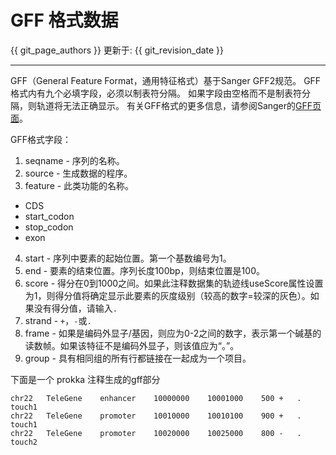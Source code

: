 # GFF 格式数据

{{ git_page_authors }} 更新于: {{ git_revision_date }}

---

GFF（General Feature Format，通用特征格式）基于Sanger GFF2规范。 GFF格式内有九个必填字段，必须以制表符分隔。 如果字段由空格而不是制表符分隔，则轨道将无法正确显示。 有关GFF格式的更多信息，请参阅Sanger的[GFF页面](http://www.sanger.ac.uk/resources/software/gff/)。

GFF格式字段：

1. seqname  - 序列的名称。
2. source  - 生成数据的程序。
3. feature  - 此类功能的名称。
  - CDS
  - start_codon
  - stop_codon
  - exon
4. start  - 序列中要素的起始位置。第一个基数编号为1。
5. end  - 要素的结束位置。序列长度100bp，则结束位置是100。
6. score  - 得分在0到1000之间。如果此注释数据集的轨迹线useScore属性设置为1，则得分值将确定显示此要素的灰度级别（较高的数字=较深的灰色）。如果没有得分值，请输入`.`
7. strand  - `+`，`-`或`.`
8. frame  - 如果是编码外显子/基因，则应为0-2之间的数字，表示第一个碱基的读数帧。如果该特征不是编码外显子，则该值应为“。”。
9. group  - 具有相同组的所有行都链接在一起成为一个项目。

下面是一个 prokka 注释生成的gff部分

```
chr22	TeleGene	enhancer	10000000	10001000	500	+	.	touch1
chr22	TeleGene	promoter	10010000	10010100	900	+	.	touch1
chr22	TeleGene	promoter	10020000	10025000	800	-	.	touch2
```
